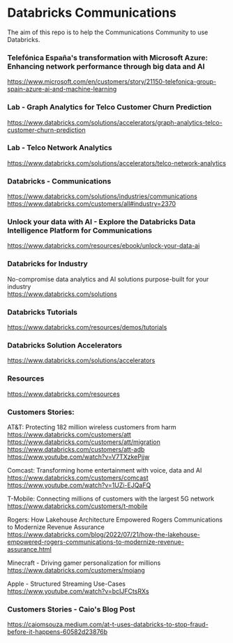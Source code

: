 # Databricks Communications
The aim of this repo is to help the Communications Community to use Databricks.

### Telefónica España's transformation with Microsoft Azure: Enhancing network performance through big data and AI
https://www.microsoft.com/en/customers/story/21150-telefonica-group-spain-azure-ai-and-machine-learning

### Lab - Graph Analytics for Telco Customer Churn Prediction
https://www.databricks.com/solutions/accelerators/graph-analytics-telco-customer-churn-prediction<BR>

### Lab - Telco Network Analytics
https://www.databricks.com/solutions/accelerators/telco-network-analytics<BR>

### Databricks - Communications 
https://www.databricks.com/solutions/industries/communications<BR>
https://www.databricks.com/customers/all#industry=2370<BR>

### Unlock your data with AI - Explore the Databricks Data Intelligence Platform for Communications
https://www.databricks.com/resources/ebook/unlock-your-data-ai<BR>

### Databricks for Industry
No-compromise data analytics and AI solutions purpose-built for your industry<BR>
https://www.databricks.com/solutions<BR>

### Databricks Tutorials
https://www.databricks.com/resources/demos/tutorials<BR>

### Databricks Solution Accelerators
https://www.databricks.com/solutions/accelerators

### Resources
https://www.databricks.com/resources

### Customers Stories:
AT&T: Protecting 182 million wireless customers from harm<BR>
https://www.databricks.com/customers/att<BR>
https://www.databricks.com/customers/att/migration<BR>
https://www.databricks.com/customers/att-adb<BR>
https://www.youtube.com/watch?v=V7TXzkePjjw<BR>

Comcast: Transforming home entertainment with voice, data and AI<BR>
https://www.databricks.com/customers/comcast<BR>
https://www.youtube.com/watch?v=1UZi-EJQaFQ<BR>

T-Mobile: Connecting millions of customers with the largest 5G network<BR>
https://www.databricks.com/customers/t-mobile<BR>

Rogers: How Lakehouse Architecture Empowered Rogers Communications to Modernize Revenue Assurance<BR>
https://www.databricks.com/blog/2022/07/21/how-the-lakehouse-empowered-rogers-communications-to-modernize-revenue-assurance.html<BR>

Minecraft - Driving gamer personalization for millions<BR>
https://www.databricks.com/customers/mojang<BR>

Apple - Structured Streaming Use-Cases<BR>
https://www.youtube.com/watch?v=bcIJFCtsRXs<BR>

### Customers Stories - Caio's Blog Post
https://caiomsouza.medium.com/at-t-uses-databricks-to-stop-fraud-before-it-happens-60582d23876b
